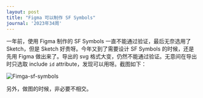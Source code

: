 ```yaml
---
layout: post
title: "Figma 可以制作 SF Symbols"
journal: '2023年34周'
---
```


一年前，使用 Figma 制作的 SF Symbols 一直不能通过验证，最后无奈选用了 Sketch，但是 Sketch 好贵呀。今年又到了需要设计 SF Symbols 的时候，还是先用 Figma 做出来了。导出的 svg 格式大变，仍然不能通过验证。无意间在导出时只选取 include `id` attribute，发现可以用呀。截图如下：

![Fimga-sf-symbols](/assets/images/2023-08-26/figma-export-sf-symbols)

另外，做图的时候，非必要不相交。
